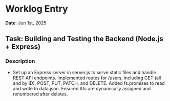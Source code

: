 # Worklog Entry
**Date**: Jun 1st, 2025

## Task: Building and Testing the Backend (Node.js + Express)

### Description
- Set up an Express server in server.js to serve static files and handle REST API endpoints. Implemented routes for /users, including GET (all and by ID), POST, PUT, PATCH, and DELETE. Added fs.promises to read and write to data.json. Ensured IDs are dynamically assigned and renumbered after deletes.

